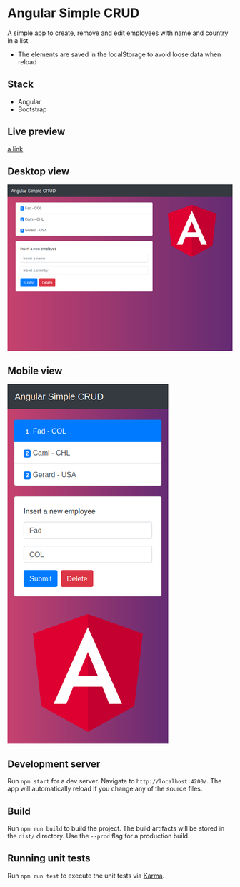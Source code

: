 # Angular Simple CRUD

A simple app to create, remove and edit employees with name and country in a list

- The elements are saved in the localStorage to avoid loose data when reload

## Stack

- Angular
- Bootstrap

## Live preview

[a link](https://fad95.github.io/Angular-Introduccion/)

## Desktop view

![Desktop_Screenshot](./desktop_screenshot.png)

## Mobile view

![Mobile_Screenshot](./mobile_screenshot.png)

## Development server

Run `npm start` for a dev server. Navigate to `http://localhost:4200/`. The app will automatically reload if you change any of the source files.

## Build

Run `npm run build` to build the project. The build artifacts will be stored in the `dist/` directory. Use the `--prod` flag for a production build.

## Running unit tests

Run `npm run test` to execute the unit tests via [Karma](https://karma-runner.github.io).
